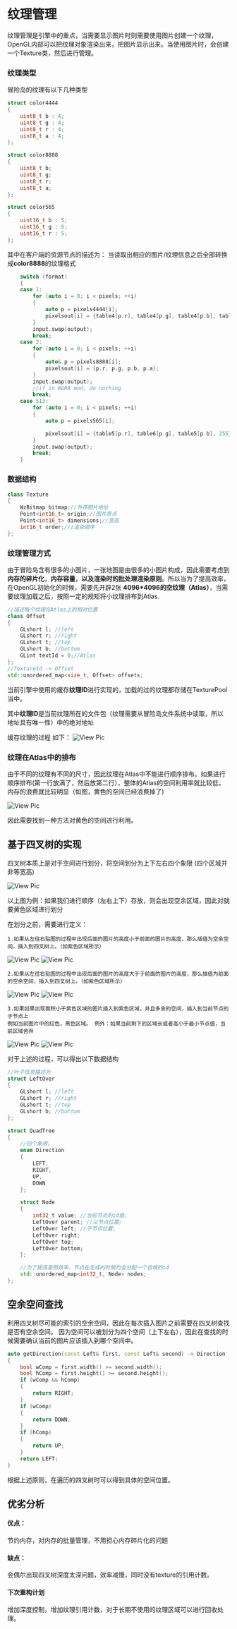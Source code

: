 # 纹理管理

纹理管理是引擎中的重点，当需要显示图片时则需要使用图片创建一个纹理，OpenGL内部可以把纹理对象渲染出来，把图片显示出来。当使用图片时，会创建一个Texture类，然后进行管理。

### 纹理类型
冒险岛的纹理有以下几种类型

```cpp
struct color4444
{
    uint8_t b : 4;
    uint8_t g : 4;
    uint8_t r : 4;
    uint8_t a : 4;
};

struct color8888
{
    uint8_t b;
    uint8_t g;
    uint8_t r;
    uint8_t a;
};

struct color565
{
    uint16_t b : 5;
    uint16_t g : 6;
    uint16_t r : 5;
};
```
其中在客户端的资源节点的描述为：
当读取出相应的图片/纹理信息之后全部转换成**color8888**的纹理格式
``` cpp
	switch (format)
	{
	case 1:
		for (auto i = 0; i < pixels; ++i)
		{
			auto p = pixels4444[i];
			pixelsout[i] = {table4[p.r], table4[p.g], table4[p.b], table4[p.a]};
		}
		input.swap(output);
		break;
	case 2:
		for (auto i = 0; i < pixels; ++i)
		{
			auto& p = pixels8888[i];
			pixelsout[i] = {p.r, p.g, p.b, p.a};
		}
		input.swap(output);
		//if in BGRA mod, do nothing
		break;
	case 513:
		for (auto i = 0; i < pixels; ++i)
		{
			auto p = pixels565[i];

			pixelsout[i] = {table5[p.r], table6[p.g], table5[p.b], 255};
		}
		input.swap(output);
		break;
    }
```

### 数据结构

``` cpp
class Texture
{
    WzBitmap bitmap;//外存图片地址
	Point<int16_t> origin;//图片原点
	Point<int16_t> dimensions;//宽高
    int16_t order;//z渲染顺序
};
```
### 纹理管理方式
由于冒险岛含有很多的小图片，一张地图是由很多的小图片构成，因此需要考虑到**内存的碎片化**，**内存容量**，**以及渲染时的批处理渲染原则**。所以当为了提高效率，在OpenGL初始化的时候，需要先开辟2张 **4096*4096的空纹理（Atlas）**，当需要纹理加载之后，按照一定的规矩将小纹理排布到Atlas.

``` cpp
//描述每个纹理在Atlas上的相对位置
class Offset
{
  	GLshort l; //left
	GLshort r; //right
	GLshort t; //top
	GLshort b; //bottom
    GLint textId = 0;//Atlas
};
//TextureId -> Offset
std::unordered_map<size_t, Offset> offsets;

```


当前引擎中使用的缓存**纹理ID**进行实现的，加载的过的纹理都存储在TexturePool当中。

其中**纹理ID**是当前纹理所在的文件包（纹理需要从冒险岛文件系统中读取，所以地址具有唯一性）中的绝对地址

缓存纹理的过程 如下：
![View Pic](../../img/text_insert.png)


### 纹理在Atlas中的排布
由于不同的纹理有不同的尺寸，因此纹理在Atlas中不能进行顺序排布。如果进行顺序排布(第一行放满了，然后放第二行），整体的Atlas的空间利用率就比较低，内存的浪费就比较明显（如图，黄色的空间已经浪费掉了)

![View Pic](../../img/example_atlas.png)

因此需要找到一种方法对黄色的空间进行利用。

## 基于四叉树的实现

四叉树本质上是对于空间进行划分，将空间划分为上下左右四个象限
(四个区域并非等宽高)

![View Pic](../../img/quad_tree.png)

以上图为例：如果我们进行顺序（左右上下）存放，则会出现空余区域，因此对就要黄色区域进行划分

在划分之前，需要进行定义：
``` 
1.如果从左往右贴图的过程中出现后面的图片的高度小于前面的图片的高度，那么插值为空余空间，插入到四叉树上。（如紫色区域所示）
```
![View Pic](../../img/example_quad_tree1.png)
![View Pic](../../img/tree1.png)

``` 
2.如果从左往右贴图的过程中出现后面的图片的高度大于于前面的图片的高度，那么插值为前面的空余空间，插入到四叉树上。（如紫色区域所示）
```
![View Pic](../../img/example_quad_tree2.png)
![View Pic](../../img/tree2.png)
``` 
3.如果如果出现面积小于紫色区域的图片插入到紫色区域，并且多余的空间，插入到当前节点的子节点上
例如当前图片中的红色，黑色区域。 例外：如果当前剩下的区域长或者高小于最小节点值，当前区域舍弃
```
![View Pic](../../img/example_quad_tree3.png)
![View Pic](../../img/tree3.png)

对于上述的过程，可以得出以下数据结构

``` cpp
//叶子信息描述为
struct LeftOver
{
	GLshort l; //left
	GLshort r; //right
	GLshort t; //top
	GLshort b; //bottom
};

struct QuadTree
{
    //四个象限;
	enum Direction
	{
		LEFT,
		RIGHT,
		UP,
		DOWN
	};

    struct Node
	{
		int32_t value; //当前节点的id值;
		LeftOver parent; //父节点位置;
		LeftOver left; //子节点位置;
		LeftOver right;
		LeftOver top;
		LeftOver bottom;
    };

    //为了提高查照效率，节点在生成的时候均会分配一个自增的id
    std::unordered_map<int32_t, Node> nodes;
};

```

## 空余空间查找
利用四叉树尽可能的索引的空余空间，因此在每次插入图片之前需要在四叉树查找是否有空余空间。
因为空间可以被划分为四个空间（上下左右），因此在查找的时候需要确认当前的图片应该插入到哪个空间中。

``` cpp
auto getDirection(const Left& first, const Left& second) -> Direction
{
    bool wComp = first.width() >= second.width();
    bool hComp = first.height() >= second.height();
    if (wComp && hComp)
    {
        return RIGHT;
    }
    if (wComp)
    {
        return DOWN;
    }
    if (hComp)
    {
        return UP;
    }
    return LEFT;
}
```
根据上述原则，在遍历的四叉树时可以得到具体的空间位置。

## 优劣分析

#### 优点：
节约内存，对内存的批量管理，不用担心内存碎片化的问题
#### 缺点：
会偶尔出现四叉树深度太深问题，效率减慢，同时没有texture的引用计数。
#### 下次重构计划
增加深度控制，增加纹理引用计数，对于长期不使用的纹理区域可以进行回收处理。